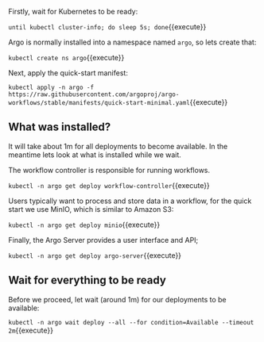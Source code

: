 Firstly, wait for Kubernetes to be ready:

`until kubectl cluster-info; do sleep 5s; done`{{execute}}

Argo is normally installed into a namespace named `argo`, so lets create that:

`kubectl create ns argo`{{execute}}

Next, apply the quick-start manifest:

`kubectl apply -n argo -f https://raw.githubusercontent.com/argoproj/argo-workflows/stable/manifests/quick-start-minimal.yaml`{{execute}}

## What was installed?

It will take about 1m for all deployments to become available. In the meantime lets look at what is installed while we wait.

The workflow controller is responsible for running workflows. 

`kubectl -n argo get deploy workflow-controller`{{execute}}

Users typically want to process and store data in a workflow, for the quick start we use MinIO, which is similar to Amazon S3:

`kubectl -n argo get deploy minio`{{execute}}

Finally, the Argo Server provides a user interface and API;

`kubectl -n argo get deploy argo-server`{{execute}}

## Wait for everything to be ready

Before we proceed, let wait (around 1m) for our deployments to be available:

`kubectl -n argo wait deploy --all --for condition=Available --timeout 2m`{{execute}}

